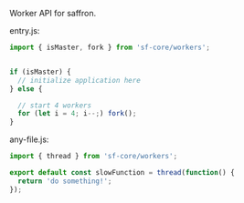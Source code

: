 Worker API for saffron.

entry.js:

```javascript
import { isMaster, fork } from 'sf-core/workers';


if (isMaster) {
  // initialize application here
} else {

  // start 4 workers
  for (let i = 4; i--;) fork();
}
```

any-file.js:

```javascript
import { thread } from 'sf-core/workers';

export default const slowFunction = thread(function() {
  return 'do something!';
});
```

